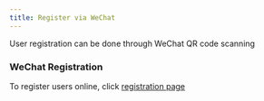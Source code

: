 ```yaml
---
title: Register via WeChat
---
```

User registration can be done through WeChat QR code scanning 
  ### WeChat Registration 
  To register users online, click [registration page](https://www.freedgo.com/register.html "Online Drawing registration")
  <script async src="https://pagead2.googlesyndication.com/pagead/js/adsbygoogle.js"></script><ins class="adsbygoogle" style="display:block; text-align:center;" data-ad-layout="in-article" data-ad-format="fluid" data-ad-client="ca-pub-9055212255210230" data-ad-slot="7941459222"></ins> <script>(adsbygoogle = window.adsbygoogle || []).push({});</script>